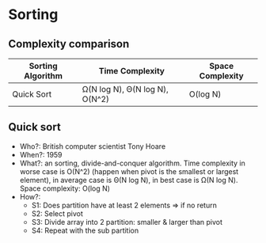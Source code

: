 # Sorting

## Complexity comparison
| Sorting Algorithm | Time Complexity | Space Complexity |
| --- | --- | --- |
| Quick Sort | Ω(N log N), Θ(N log N), O(N^2) | O(log N) |

## Quick sort
- Who?: British computer scientist Tony Hoare
- When?: 1959
- What?: an sorting, divide-and-conquer algorithm. Time complexity in worse case is O(N^2) (happen when pivot is the smallest or largest element), in average case is Θ(N log N), in best case is Ω(N log N). Space complexity: O(log N)
- How?:
    + S1: Does partition have at least 2 elements => if no return
    + S2: Select pivot
    + S3: Divide array into 2 partition: smaller & larger than pivot
    + S4: Repeat with the sub partition
